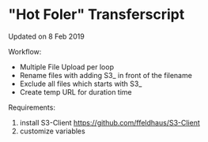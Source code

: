 # "Hot Foler" Transferscript
Updated on 8 Feb 2019

Workflow:
- Multiple File Upload per loop
- Rename files with adding S3_ in front of the filename
- Exclude all files which starts with S3_
- Create temp URL for duration time

Requirements:
1. install S3-Client
https://github.com/ffeldhaus/S3-Client
2. customize variables

